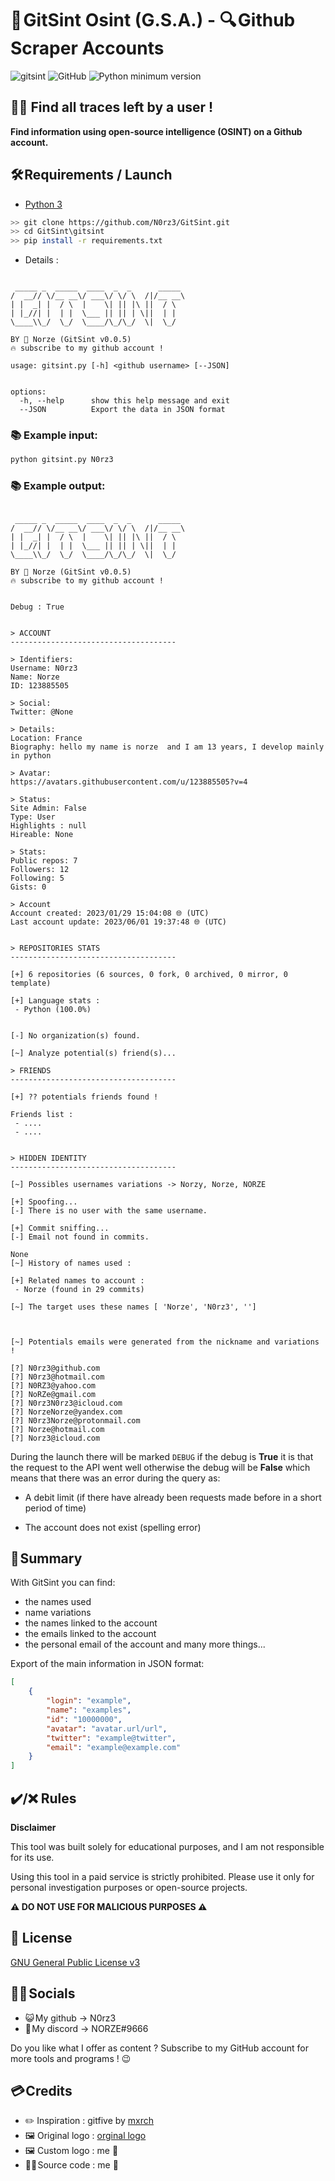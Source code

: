 # **📌 GitSint Osint (__G.S.A.__) - 🔍 Github Scraper Accounts**

![gitsint](https://user-images.githubusercontent.com/123885505/234362710-b2c1de45-ea76-4f2d-a8d6-21ba8a66a9f3.jpg)
![GitHub](https://img.shields.io/github/license/bellingcat/octosuite?style=flat)
![Python minimum version](https://img.shields.io/badge/Python-3.10%2B-brightgreen)

## **🕵️‍♂️ Find all traces left by a user !**


__Find information using open-source intelligence (OSINT) on a Github account.__


## 🛠️ Requirements / Launch

- [Python 3](https://www.python.org/downloads/release/python-370/)

```sh
>> git clone https://github.com/N0rz3/GitSint.git
>> cd GitSint\gitsint
>> pip install -r requirements.txt
```


- Details : 
```
                                       
 _____ _  _____  ____  _  _      _____ 
/  __// \/__ __\/ ___\/ \/ \  /|/__ __\
| |  _| |  / \  |    \| || |\ ||  / \  
| |_//| |  | |  \___ || || | \||  | |  
\____\\_/  \_/  \____/\_/\_/  \|  \_/  

BY 🦊 Norze (GitSint v0.0.5)
🔥 subscribe to my github account !

usage: gitsint.py [-h] <github username> [--JSON]


options:
  -h, --help      show this help message and exit
  --JSON          Export the data in JSON format
```


### **📚 Example input:**
```sh
python gitsint.py N0rz3
```


### **📚 Example output:**
```
                                      
 _____ _  _____  ____  _  _      _____ 
/  __// \/__ __\/ ___\/ \/ \  /|/__ __\
| |  _| |  / \  |    \| || |\ ||  / \  
| |_//| |  | |  \___ || || | \||  | |  
\____\\_/  \_/  \____/\_/\_/  \|  \_/  

BY 🦊 Norze (GitSint v0.0.5)
🔥 subscribe to my github account !


Debug : True


> ACCOUNT                                                                                  
-------------------------------------                                                      
                                                                                           
> Identifiers:                                                                             
Username: N0rz3                                                                            
Name: Norze                                                                                
ID: 123885505                                                                              
                                                                                           
> Social:                                                                                  
Twitter: @None                                                                             
                                                                                           
> Details:                                                                                 
Location: France                                                                           
Biography: hello my name is norze  and I am 13 years, I develop mainly in python           
                                                                                           
> Avatar:                                                                                  
https://avatars.githubusercontent.com/u/123885505?v=4                                      
                                                                                           
> Status:                                                                                  
Site Admin: False                                                                          
Type: User                                                                                 
Highlights : null                                                                          
Hireable: None                                                                             
                                                                                           
> Stats:                                                                                   
Public repos: 7                                                                            
Followers: 12                                                                              
Following: 5                                                                               
Gists: 0                                                                                   
                                                                                           
> Account                                                                                  
Account created: 2023/01/29 15:04:08 🌐 (UTC)                                               
Last account update: 2023/06/01 19:37:48 🌐 (UTC)                                           


> REPOSITORIES STATS                                                    
-------------------------------------                                   
                                                                        
[+] 6 repositories (6 sources, 0 fork, 0 archived, 0 mirror, 0 template)
                                                                        
[+] Language stats :                                                    
 - Python (100.0%)     


[-] No organization(s) found.               

[~] Analyze potential(s) friend(s)...         
                                              
> FRIENDS                                     
-------------------------------------         
                                              
[+] ?? potentials friends found !              
                                              
Friends list :                                                                         
 - ....                                 
 - ....                                 


> HIDDEN IDENTITY                                             
-------------------------------------                         
                                                              
[~] Possibles usernames variations -> Norzy, Norze, NORZE     
                                                              
[+] Spoofing...                                               
[-] There is no user with the same username.                  
                                                              
[+] Commit sniffing...                                        
[-] Email not found in commits.                               
                                                              
None                                                          
[~] History of names used :                                   
                                                              
[+] Related names to account :                                
 - Norze (found in 29 commits)                                
                                                              
[~] The target uses these names [ 'Norze', 'N0rz3', '']     



[~] Potentials emails were generated from the nickname and variations !

[?] N0rz3@github.com
[?] N0rz3@hotmail.com
[?] N0RZ3@yahoo.com
[?] NoRZe@gmail.com
[?] N0rz3N0rz3@icloud.com
[?] NorzeNorze@yandex.com
[?] N0rz3Norze@protonmail.com
[?] Norze@hotmail.com
[?] Norz3@icloud.com
```






During the launch there will be marked `DEBUG` if the debug is __**True**__ it is that the request to the API went well otherwise the debug will be __**False**__ which means that there was an error during the query as:
- A debit limit (if there have already been requests made before in a short period of time)

- The account does not exist (spelling error)


## 🧾 **Summary**

With GitSint you can find:
- the names used
- name variations
- the names linked to the account
- the emails linked to the account
- the personal email of the account
and many more things...


Export of the main information in JSON format:
```json
[
    {
        "login": "example",
        "name": "examples",
        "id": "10000000",
        "avatar": "avatar.url/url",
        "twitter": "example@twitter",
        "email": "example@example.com"
    }
]
```



## **✔️/❌ Rules**

**Disclaimer**

This tool was built solely for educational purposes, and I am not responsible for its use.

Using this tool in a paid service is strictly prohibited.
Please use it only for personal investigation purposes or open-source projects.

__**⚠️ DO NOT USE FOR MALICIOUS PURPOSES  ⚠️**__ 



## **📝 License**

[GNU General Public License v3](https://www.gnu.org/licenses/gpl-3.0.fr.html)


## **👋🏻 Socials**

- 😺 My github -> N0rz3
- 🤖 My discord -> NORZE#9666

Do you like what I offer as content ?
Subscribe to my GitHub account for more tools and programs ! 😉



## **💳 Credits**

- ✏️ Inspiration : gitfive by [mxrch](https://github.com/mxrch)
- 🖼️ Original logo : [orginal logo](https://dribbble.com/shots/16062020-3D-GitHub-Logo)
- 🖼️ Custom logo : me 🤗
- 👨‍💻 Source code : me 🤗
